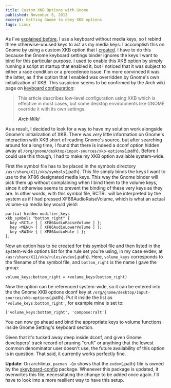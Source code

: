 ```yaml
---
title: Custom XKB Options with Gnome
published: November 8, 2013
excerpt: Getting Gnome to obey XKB options
tags: Linux
---
```


As I've [explained before](/posts/xmonad-ignores-bindings/#media-keys), I use a keyboard without media keys, so I rebind three otherwise-unused keys to act as my media keys. I accomplish this on Gnome by using a custom XKB option that I [created](/posts/xmonad-ignores-bindings/#workaround). I have to do this because the Gnome keyboard settings binder ignores the keys I want to bind for this particular purpose. I used to enable this XKB option by simply running a script at startup that enabled it, but I noticed that it was subject to either a race condition or a precedence issue. I'm more convinced it was the latter, as if the option that I enabled was overridden by Gnome's own initialization of XKB. This suspicion seems to be confirmed by the Arch wiki page on [keyboard configuration](https://wiki.archlinux.org/index.php/Keyboard_Configuration_in_Xorg):

> This article describes low-level configuration using XKB which is effective in most cases, but some desktop environments like GNOME override it with its own settings.
>
> <cite><strong>Arch Wiki</strong></cite>

As a result, I decided to look for a way to have my solution work alongside Gnome's initialization of XKB. There was _very_ little information on Gnome's interaction with XKB short of reading Gnome's source, but after searching around for a long time, I found that there is indeed a dconf option hidden away at `/org/gnome/desktop/input-sources/xkb-options`{.path}. Before I could use this though, I had to make my XKB option available system-wide.

First the symbol file has to be placed in the symbols directory `/usr/share/X11/xkb/symbols`{.path}. This file simply binds the keys I want to use to the XF86 designated media keys. This way the Gnome binder will pick them up without complaining when I bind them to the volume keys, since it otherwise seems to prevent the binding of these very keys as they are. In other words, with this symbol file, RCTRL will be interpreted by the system as if I had pressed XF86AudioRaiseVolume, which is what an actual volume-up media key would yield:

```
partial hidden modifier_keys
xkb_symbols "bottom_right" {
  key <RCTL> { [ XF86AudioRaiseVolume ] };
  key <MENU> { [ XF86AudioLowerVolume ] };
  key <RWIN> { [ XF86AudioMute ] };
};
```

Now an option has to be created for this symbol file and then listed in the system-wide options list for the rule set you're using, in my case evdev, at `/usr/share/X11/xkb/rules/evdev`{.path}. Here, `volume_keys` corresponds to the filename of the symbol file, and `bottom_right` is the name I gave the group:

```
volume_keys:bottom_right = +volume_keys(bottom_right)
```

Now the option can be referenced system-wide, so it can be entered into the the Gnome XKB options dconf key at `/org/gnome/desktop/input-sources/xkb-options`{.path}. Put it inside the list as `'volume_keys:bottom_right'`, for example mine is set to:

```
['volume_keys:bottom_right', 'compose:ralt']
```

You can now go ahead and bind the appropriate keys to volume functions inside Gnome Setting's keyboard section.

Given that it's tucked away deep inside dconf, and given Gnome developers' track record of pruning "cruft" or anything that the lowest common denominator user doesn't use, the future availability of this option is in question. That said, it currently works perfectly fine.

**Update**: On archlinux, `pacman -Qo` shows that the `evdev`{.path} file is owned by the [xkeyboard-config] package. Whenever this package is updated, it overwrites this file, necessitating the change to be added once again. I'll have to look into a more resilient way to have this setup.

[xkeyboard-config]: https://www.archlinux.org/packages/extra/any/xkeyboard-config/
